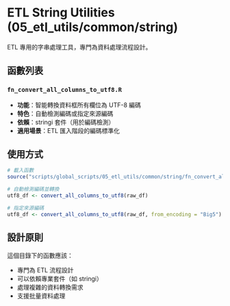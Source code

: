 # ETL String Utilities (05_etl_utils/common/string)

ETL 專用的字串處理工具，專門為資料處理流程設計。

## 函數列表

### `fn_convert_all_columns_to_utf8.R`
- **功能**：智能轉換資料框所有欄位為 UTF-8 編碼
- **特色**：自動檢測編碼或指定來源編碼
- **依賴**：stringi 套件（用於編碼檢測）
- **適用場景**：ETL 匯入階段的編碼標準化

## 使用方式

```r
# 載入函數
source("scripts/global_scripts/05_etl_utils/common/string/fn_convert_all_columns_to_utf8.R")

# 自動檢測編碼並轉換
utf8_df <- convert_all_columns_to_utf8(raw_df)

# 指定來源編碼
utf8_df <- convert_all_columns_to_utf8(raw_df, from_encoding = "Big5")
```

## 設計原則

這個目錄下的函數應該：
- 專門為 ETL 流程設計
- 可以依賴專業套件（如 stringi）
- 處理複雜的資料轉換需求
- 支援批量資料處理